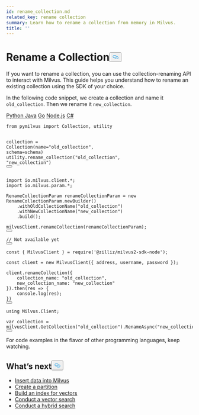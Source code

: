 ```yaml
---
id: rename_collection.md
related_key: rename collection
summary: Learn how to rename a collection from memory in Milvus.
title: ''
---
```

<h1 id="Rename-a-Collection" class="common-anchor-header">Rename a Collection<button data-href="#Rename-a-Collection" class="anchor-icon" translate="no">
      <svg translate="no"
        aria-hidden="true"
        focusable="false"
        height="20"
        version="1.1"
        viewBox="0 0 16 16"
        width="16"
      >
        <path
          fill="#0092E4"
          fill-rule="evenodd"
          d="M4 9h1v1H4c-1.5 0-3-1.69-3-3.5S2.55 3 4 3h4c1.45 0 3 1.69 3 3.5 0 1.41-.91 2.72-2 3.25V8.59c.58-.45 1-1.27 1-2.09C10 5.22 8.98 4 8 4H4c-.98 0-2 1.22-2 2.5S3 9 4 9zm9-3h-1v1h1c1 0 2 1.22 2 2.5S13.98 12 13 12H9c-.98 0-2-1.22-2-2.5 0-.83.42-1.64 1-2.09V6.25c-1.09.53-2 1.84-2 3.25C6 11.31 7.55 13 9 13h4c1.45 0 3-1.69 3-3.5S14.5 6 13 6z"
        ></path>
      </svg>
    </button></h1><p>If you want to rename a collection, you can use the collection-renaming API to interact with Milvus. This guide helps you understand how to rename an existing collection using the SDK of your choice.</p>
<p>In the following code snippet, we create a collection and name it <code translate="no">old_collection</code>. Then we rename it <code translate="no">new_collection</code>.</p>
<div class="multipleCode">
  <a href="#python">Python </a>
  <a href="#java">Java</a>
  <a href="#go">Go</a>
  <a href="#javascript">Node.js</a>
  <a href="#csharp">C#</a>
</div>
<pre><code translate="no" class="language-python"><span class="hljs-keyword">from</span> pymilvus <span class="hljs-keyword">import</span> <span class="hljs-title class_">Collection</span>, utility

collection = <span class="hljs-title class_">Collection</span>(name=<span class="hljs-string">&quot;old_collection&quot;</span>, schema=schema)
utility.<span class="hljs-title function_">rename_collection</span>(<span class="hljs-string">&quot;old_collection&quot;</span>, <span class="hljs-string">&quot;new_collection&quot;</span>)
<button class="copy-code-btn"></button></code></pre>
<pre><code translate="no" class="language-java"><span class="hljs-keyword">import</span> io.milvus.client.*;
<span class="hljs-keyword">import</span> io.milvus.param.*;

<span class="hljs-type">RenameCollectionParam</span> <span class="hljs-variable">renameCollectionParam</span> <span class="hljs-operator">=</span> <span class="hljs-keyword">new</span> <span class="hljs-title class_">RenameCollectionParam</span>.newBuilder()
    .withOldCollectionName(<span class="hljs-string">&quot;old_collection&quot;</span>)
    .withNewCollectionName(<span class="hljs-string">&quot;new_collection&quot;</span>)
    .build();

milvusClient.renameCollection(renameCollectionParam);
<button class="copy-code-btn"></button></code></pre>
<pre><code translate="no" class="language-go"><span class="hljs-comment">// Not available yet</span>
<button class="copy-code-btn"></button></code></pre>
<pre><code translate="no" class="language-javascript"><span class="hljs-keyword">const</span> { <span class="hljs-title class_">MilvusClient</span> } = <span class="hljs-built_in">require</span>(<span class="hljs-string">&#x27;@zilliz/milvus2-sdk-node&#x27;</span>);

<span class="hljs-keyword">const</span> client = <span class="hljs-keyword">new</span> <span class="hljs-title class_">MilvusClient</span>({ address, username, password });

client.<span class="hljs-title function_">renameCollection</span>({
    <span class="hljs-attr">collection_name</span>: <span class="hljs-string">&quot;old_collection&quot;</span>,
    <span class="hljs-attr">new_collection_name</span>: <span class="hljs-string">&quot;new_collection&quot;</span>
}).<span class="hljs-title function_">then</span>(<span class="hljs-function"><span class="hljs-params">res</span> =&gt;</span> {
    <span class="hljs-variable language_">console</span>.<span class="hljs-title function_">log</span>(res);
})
<button class="copy-code-btn"></button></code></pre>
<pre><code translate="no" class="language-csharp"><span class="hljs-keyword">using</span> Milvus.Client;

<span class="hljs-keyword">var</span> collection = milvusClient.GetCollection(<span class="hljs-string">&quot;old_collection&quot;</span>).RenameAsync(<span class="hljs-string">&quot;new_collection&quot;</span>);
<button class="copy-code-btn"></button></code></pre>
<p>For code examples in the flavor of other programming languages, keep watching.</p>
<h2 id="Whats-next" class="common-anchor-header">What’s next<button data-href="#Whats-next" class="anchor-icon" translate="no">
      <svg translate="no"
        aria-hidden="true"
        focusable="false"
        height="20"
        version="1.1"
        viewBox="0 0 16 16"
        width="16"
      >
        <path
          fill="#0092E4"
          fill-rule="evenodd"
          d="M4 9h1v1H4c-1.5 0-3-1.69-3-3.5S2.55 3 4 3h4c1.45 0 3 1.69 3 3.5 0 1.41-.91 2.72-2 3.25V8.59c.58-.45 1-1.27 1-2.09C10 5.22 8.98 4 8 4H4c-.98 0-2 1.22-2 2.5S3 9 4 9zm9-3h-1v1h1c1 0 2 1.22 2 2.5S13.98 12 13 12H9c-.98 0-2-1.22-2-2.5 0-.83.42-1.64 1-2.09V6.25c-1.09.53-2 1.84-2 3.25C6 11.31 7.55 13 9 13h4c1.45 0 3-1.69 3-3.5S14.5 6 13 6z"
        ></path>
      </svg>
    </button></h2><ul>
<li><a href="/docs/es/insert_data.md">Insert data into Milvus</a></li>
<li><a href="/docs/es/create_partition.md">Create a partition</a></li>
<li><a href="/docs/es/build_index.md">Build an index for vectors</a></li>
<li><a href="/docs/es/search.md">Conduct a vector search</a></li>
<li><a href="/docs/es/hybridsearch.md">Conduct a hybrid search</a></li>
</ul>
